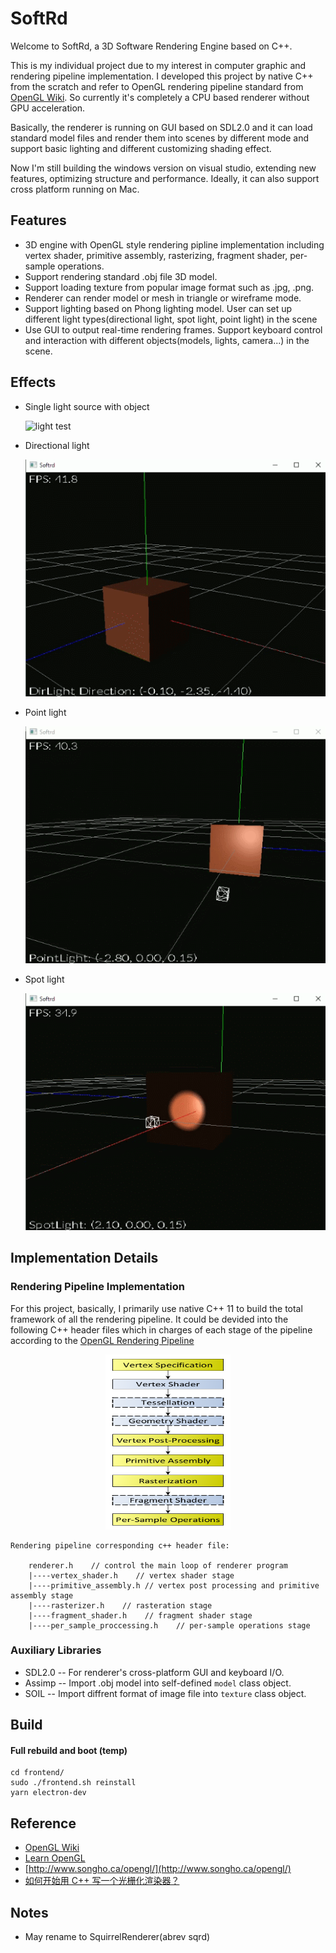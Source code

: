 # SoftRd

Welcome to SoftRd, a 3D Software Rendering Engine based on C++.

This is my individual project due to my interest in computer graphic and rendering pipeline implementation. I developed this project by native C++ from the scratch and refer to OpenGL rendering pipeline standard from [OpenGL Wiki](https://www.khronos.org/opengl/wiki/Rendering_Pipeline_Overview). So currently it's completely a CPU based renderer without GPU acceleration.

Basically, the renderer is running on GUI based on SDL2.0 and it can load standard model files and render them into scenes by different mode and support basic lighting and different customizing shading effect.

Now I'm still building the windows version on visual studio, extending new features, optimizing structure and performance. Ideally, it can also support cross platform running on Mac.

## Features

-   3D engine with OpenGL style rendering pipline implementation including vertex shader, primitive assembly, rasterizing, fragment shader, per-sample operations.
-   Support rendering standard .obj file 3D model.
-   Support loading texture from popular image format such as .jpg, .png.
-   Renderer can render model or mesh in triangle or wireframe mode.
-   Support lighting based on Phong lighting model. User can set up different light types(directional light, spot light, point light) in the scene
-   Use GUI to output real-time rendering frames. Support keyboard control and interaction with different objects(models, lights, camera...) in the scene.

## Effects

-   Single light source with object

    ![light test](https://raw.githubusercontent.com/davidpypysp/softrd/blob/developing/resource/light_test.gif)

-   Directional light

    ![dir light test](https://raw.githubusercontent.com/davidpypysp/softrd/master/files/dir_light_test.gif)

-   Point light

    ![point light test](https://raw.githubusercontent.com/davidpypysp/softrd/master/files/point_light_test.gif)

-   Spot light

    ![spot light test](https://raw.githubusercontent.com/davidpypysp/softrd/master/files/spot_light_test.gif)

## Implementation Details

### Rendering Pipeline Implementation

For this project, basically, I primarily use native C++ 11 to build the total framework of all the rendering pipeline. It could be devided into the following C++ header files which in charges of each stage of the pipeline according to the [OpenGL Rendering Pipeline](https://www.khronos.org/opengl/wiki/Rendering_Pipeline_Overview)

<div align=center>
<img src="https://raw.githubusercontent.com/davidpypysp/softrd/master/files/RenderingPipeline.png" title="Opengl Rendering Pipeline" width="200" height="280" />
</div>

```
Rendering pipeline corresponding c++ header file:

    renderer.h    // control the main loop of renderer program
    |----vertex_shader.h    // vertex shader stage
    |----primitive_assembly.h // vertex post processing and primitive assembly stage
    |----rasterizer.h    // rasteration stage
    |----fragment_shader.h    // fragment shader stage
    |----per_sample_proccessing.h    // per-sample operations stage
```

### Auxiliary Libraries

-   SDL2.0 -- For renderer's cross-platform GUI and keyboard I/O.
-   Assimp -- Import .obj model into self-defined `model` class object.
-   SOIL -- Import diffrent format of image file into `texture` class object.

## Build

####   Full rebuild and boot (temp)
```
cd frontend/
sudo ./frontend.sh reinstall
yarn electron-dev
```





## Reference

-   [OpenGL Wiki](https://www.khronos.org/opengl/wiki/Rendering_Pipeline_Overview)
-   [Learn OpenGL](https://learnopengl.com/)
-   [http://www.songho.ca/opengl/](http://www.songho.ca/opengl/)
-   [如何开始用 C++ 写一个光栅化渲染器？](https://www.zhihu.com/question/24786878)

## Notes

-   May rename to SquirrelRenderer(abrev sqrd)

